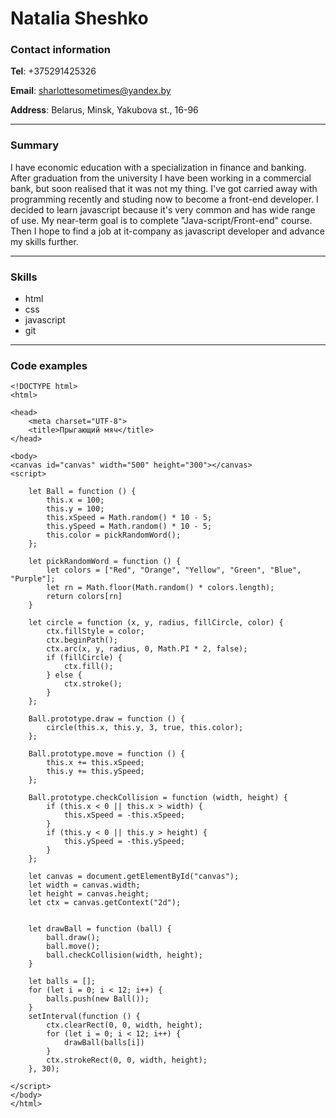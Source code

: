 # Natalia Sheshko
### Contact information
**Tel**: +375291425326

**Email**: sharlottesometimes@yandex.by

**Address**: Belarus, Minsk, Yakubova st., 16-96

----
### Summary 
I have economic education with a specialization in finance and banking. After graduation from the university I have been working in a commercial bank, but soon realised that it was not my thing. I've got carried away with programming recently and studing now to become a front-end developer. I decided to learn javascript because it's very common and has wide range of use. My near-term goal is to complete "Java-script/Front-end" course. Then I hope to find a job at it-company as javascript developer and advance my skills further.  

----
### Skills  
- html
- css
- javascript
- git 
____
### Code examples  
```
<!DOCTYPE html>
<html>

<head>
    <meta charset="UTF-8">
    <title>Прыгающий мяч</title>
</head>

<body>
<canvas id="canvas" width="500" height="300"></canvas>
<script>

    let Ball = function () {
        this.x = 100;
        this.y = 100;
        this.xSpeed = Math.random() * 10 - 5;
        this.ySpeed = Math.random() * 10 - 5;
        this.color = pickRandomWord();
    };

    let pickRandomWord = function () {
        let colors = ["Red", "Orange", "Yellow", "Green", "Blue", "Purple"];
        let rn = Math.floor(Math.random() * colors.length);
        return colors[rn]
    }

    let circle = function (x, y, radius, fillCircle, color) {
        ctx.fillStyle = color;
        ctx.beginPath();
        ctx.arc(x, y, radius, 0, Math.PI * 2, false);
        if (fillCircle) {
            ctx.fill();
        } else {
            ctx.stroke();
        }
    };

    Ball.prototype.draw = function () {
        circle(this.x, this.y, 3, true, this.color);
    };

    Ball.prototype.move = function () {
        this.x += this.xSpeed;
        this.y += this.ySpeed;
    };

    Ball.prototype.checkCollision = function (width, height) {
        if (this.x < 0 || this.x > width) {
            this.xSpeed = -this.xSpeed;
        }
        if (this.y < 0 || this.y > height) {
            this.ySpeed = -this.ySpeed;
        }
    };

    let canvas = document.getElementById("canvas");
    let width = canvas.width;
    let height = canvas.height;
    let ctx = canvas.getContext("2d");


    let drawBall = function (ball) {
        ball.draw();
        ball.move();
        ball.checkCollision(width, height);
    }
    
    let balls = [];
    for (let i = 0; i < 12; i++) {
        balls.push(new Ball());
    }
    setInterval(function () {
        ctx.clearRect(0, 0, width, height);
        for (let i = 0; i < 12; i++) {
            drawBall(balls[i])
        }
        ctx.strokeRect(0, 0, width, height);
    }, 30);

</script>
</body>
</html>
```